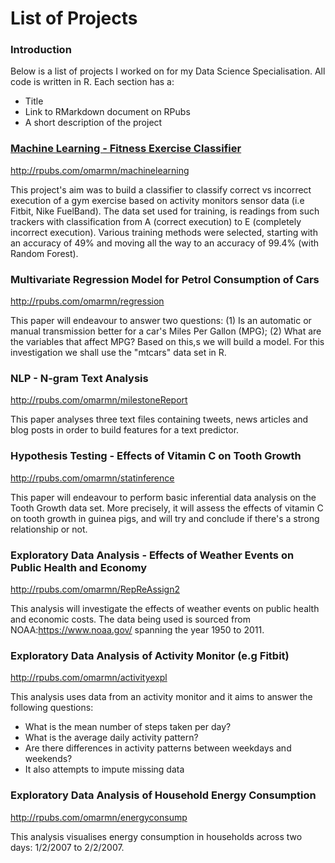 <h1>List of Projects</h1>

<h3>Introduction</h3>

Below is a list of projects I worked on for my Data Science Specialisation. All code is written in R. Each section has a:

- Title
- Link to RMarkdown document on RPubs
- A short description of the project
<h3>
  <a href="http://rpubs.com/omarmn/machinelearning">Machine Learning - Fitness Exercise Classifier</a>
 </h3>

<a href="http://rpubs.com/omarmn/machinelearning">http://rpubs.com/omarmn/machinelearning</a>

This project's aim was to build a classifier to classify correct vs incorrect execution of a gym exercise based on activity monitors sensor data (i.e Fitbit, Nike FuelBand). The data set used for training, is readings from such trackers with classification from A (correct execution) to E (completely incorrect execution). Various training methods were selected, starting with an accuracy of 49% and moving all the way to an accuracy of 99.4% (with Random Forest).

<h3>Multivariate Regression Model for Petrol Consumption of Cars</h3>

http://rpubs.com/omarmn/regression

This paper will endeavour to answer two questions: (1) Is an automatic or manual transmission better for a car's Miles Per Gallon (MPG); (2) What are the variables that affect MPG? Based on this,s we will build a model. For this investigation we shall use the "mtcars" data set in R.

<h3>NLP - N-gram Text Analysis</h3>

http://rpubs.com/omarmn/milestoneReport

This paper analyses three text files containing tweets, news articles and blog posts in order to build features for a text predictor.

<h3>Hypothesis Testing - Effects of Vitamin C on Tooth Growth</h3>

http://rpubs.com/omarmn/statinference

This paper will endeavour to perform basic inferential data analysis on the Tooth Growth data set. More precisely, it will assess the effects of vitamin C on tooth growth in guinea pigs, and will try and conclude if there's a strong relationship or not.

<h3>Exploratory Data Analysis - Effects of Weather Events on Public Health and Economy</h3>

http://rpubs.com/omarmn/RepReAssign2

This analysis will investigate the effects of weather events on public health and economic costs. The data being used is sourced from NOAA:https://www.noaa.gov/  spanning the year 1950 to 2011.

<h3>Exploratory Data Analysis of Activity Monitor (e.g Fitbit)</h3>

http://rpubs.com/omarmn/activityexpl

This analysis uses data from an activity monitor and it aims to answer the following questions:
- What is the mean number of steps taken per day?
- What is the average daily activity pattern?
- Are there differences in activity patterns between weekdays and weekends?
- It also attempts to impute missing data

<h3>Exploratory Data Analysis of Household Energy Consumption</h3>

http://rpubs.com/omarmn/energyconsump

This analysis visualises energy consumption in households across two days: 1/2/2007 to 2/2/2007.



